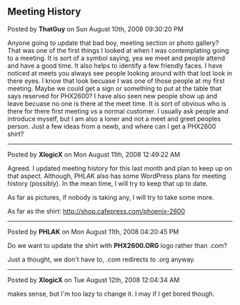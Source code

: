 ## Meeting History
Posted by **ThatGuy** on Sun August 10th, 2008 09:30:20 PM

Anyone going to update that bad boy, meeting section or photo gallery? That was one of the first things I looked at when I was contemplating going to a meeting. It is sort of a symbol saying, yea we meet and people attend and have a good time. It also helps to identify a few friendly faces. I have noticed at meets you always see people looking around with that lost look in there eyes. I know that look becuase I was one of those people at my first meeting. Maybe we could get a sign or something to put at the table that says reserved for PHX2600? I have also seen new people show up and leave becuase no one is there at the meet time. It is sort of obvious who is there for there first meeting vs a normal customer. I usually ask people and introduce myself, but I am also a loner and not a meet and greet peoples person. Just a few ideas from a newb, and where can I get a PHX2600 shirt?

--------------------------------------------------------------------------------

Posted by **XlogicX** on Mon August 11th, 2008 12:49:22 AM

Agreed. I updated meeting history for this last month and plan to keep up on that aspect. Although, PHLAK also has some WordPress plans for meeting history (possibly). In the mean time, I will try to keep that up to date.

As far as pictures, if nobody is taking any, I will try to take some more.

As far as the shirt: <http://shop.cafepress.com/phoenix-2600>

--------------------------------------------------------------------------------

Posted by **PHLAK** on Mon August 11th, 2008 04:20:45 PM

Do we want to update the shirt with **PHX2600.ORG** logo rather than .com?

Just a thought, we don't have to, .com redirects to .org anyway.

--------------------------------------------------------------------------------

Posted by **XlogicX** on Tue August 12th, 2008 12:04:34 AM

makes sense, but I'm too lazy to change it. I may if I get bored though.
